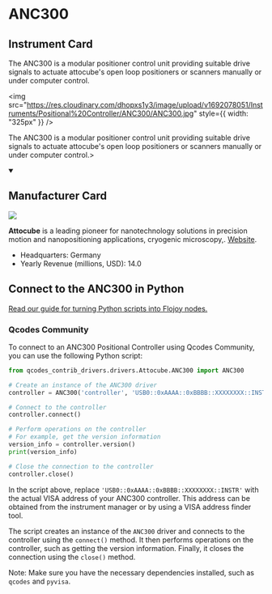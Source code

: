 
# ANC300

## Instrument Card

<div className="flex">

<div>

The ANC300 is a modular positioner control unit providing suitable drive signals to actuate attocube's open loop positioners or scanners manually or under computer control.

</div>

<img src="https://res.cloudinary.com/dhopxs1y3/image/upload/v1692078051/Instruments/Positional%20Controller/ANC300/ANC300.jpg" style={{ width: "325px" }} />

</div>

The ANC300 is a modular positioner control unit providing suitable drive signals to actuate attocube's open loop positioners or scanners manually or under computer control.>

<details open>
<summary><h2>Manufacturer Card</h2></summary>

<img src="https://res.cloudinary.com/dhopxs1y3/image/upload/v1691785512/Instruments/Vendor%20Logos/Attocube.jpg.png" />

**Attocube** is a leading pioneer for nanotechnology solutions in precision motion and nanopositioning applications, cryogenic microscopy,. <a href="https://www.attocube.com/en">Website</a>.

<ul>
  <li>Headquarters: Germany</li>
  <li>Yearly Revenue (millions, USD): 14.0</li>
</ul>
</details>

## Connect to the ANC300 in Python

[Read our guide for turning Python scripts into Flojoy nodes.](https://docs.flojoy.ai/custom-nodes/creating-custom-node/)


### Qcodes Community

To connect to an ANC300 Positional Controller using Qcodes Community, you can use the following Python script:

```python
from qcodes_contrib_drivers.drivers.Attocube.ANC300 import ANC300

# Create an instance of the ANC300 driver
controller = ANC300('controller', 'USB0::0xAAAA::0xBBBB::XXXXXXXX::INSTR')

# Connect to the controller
controller.connect()

# Perform operations on the controller
# For example, get the version information
version_info = controller.version()
print(version_info)

# Close the connection to the controller
controller.close()
```

In the script above, replace `'USB0::0xAAAA::0xBBBB::XXXXXXXX::INSTR'` with the actual VISA address of your ANC300 controller. This address can be obtained from the instrument manager or by using a VISA address finder tool.

The script creates an instance of the `ANC300` driver and connects to the controller using the `connect()` method. It then performs operations on the controller, such as getting the version information. Finally, it closes the connection using the `close()` method.

Note: Make sure you have the necessary dependencies installed, such as `qcodes` and `pyvisa`.

